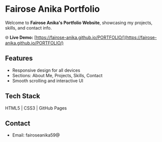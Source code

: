 # Fairose Anika Portfolio

Welcome to **Fairose Anika's Portfolio Website**, showcasing my projects, skills, and contact info.

🌐 **Live Demo:** [https://fairose-anika.github.io/PORTFOLIO/](https://fairose-anika.github.io/PORTFOLIO/)

## Features
- Responsive design for all devices
- Sections: About Me, Projects, Skills, Contact
- Smooth scrolling and interactive UI

## Tech Stack
HTML5 | CSS3 | GitHub Pages


## Contact
- Email: fairoseanika59@
  


